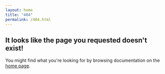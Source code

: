 ```yaml
---
layout: home
title: "404"
permalink: /404.html
---
```


## It looks like the page you requested doesn't exist!

You might find what you're looking for by browsing documentation on the [home page]({{site.url}}{{site.baseurl}}).
